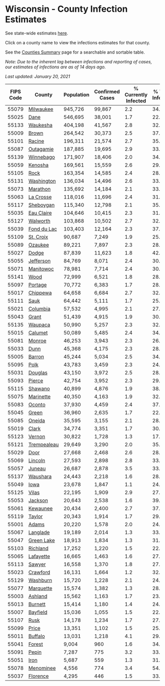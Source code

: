 # Wisconsin - County Infection Estimates

See state-wide estimates [here](/infections/us-wi).

Click on a county name to view the infections estimates for that county.

See the [Counties Summary](/infections/summary-counties) page for a searchable and sortable table.

*Note: Due to the inherent lag between infections and reporting of cases, our estimates of infections are as of 14 days ago.*

*Last updated: January 20, 2021*

|   FIPS Code |                     County |   Population |   Confirmed Cases |   % Currently Infected |   % Total Infected |
|-------------|----------------------------|--------------|-------------------|------------------------|--------------------|
|       55079 |     [Milwaukee](milwaukee) |      945,726 |            99,867 |                    2.2 |               34.8 |
|       55025 |               [Dane](dane) |      546,695 |            38,001 |                    1.7 |               22.3 |
|       55133 |       [Waukesha](waukesha) |      404,198 |            41,567 |                    2.8 |               32.5 |
|       55009 |             [Brown](brown) |      264,542 |            30,373 |                    2.5 |               37.8 |
|       55101 |           [Racine](racine) |      196,311 |            21,574 |                    2.7 |               35.7 |
|       55087 |     [Outagamie](outagamie) |      187,885 |            19,695 |                    2.9 |               33.1 |
|       55139 |     [Winnebago](winnebago) |      171,907 |            18,406 |                    2.0 |               34.2 |
|       55059 |         [Kenosha](kenosha) |      169,561 |            15,559 |                    2.6 |               29.9 |
|       55105 |               [Rock](rock) |      163,354 |            14,585 |                    2.4 |               28.5 |
|       55131 |   [Washington](washington) |      136,034 |            14,496 |                    2.6 |               33.8 |
|       55073 |       [Marathon](marathon) |      135,692 |            14,184 |                    2.1 |               33.1 |
|       55063 |     [La Crosse](la-crosse) |      118,016 |            11,696 |                    2.4 |               31.3 |
|       55117 |     [Sheboygan](sheboygan) |      115,340 |            12,798 |                    2.1 |               35.4 |
|       55035 |   [Eau Claire](eau-claire) |      104,646 |            10,415 |                    2.3 |               31.5 |
|       55127 |       [Walworth](walworth) |      103,868 |            10,502 |                    2.7 |               32.3 |
|       55039 | [Fond du Lac](fond-du-lac) |      103,403 |            12,164 |                    2.3 |               37.5 |
|       55109 |     [St. Croix](st.-croix) |       90,687 |             7,249 |                    1.9 |               25.0 |
|       55089 |         [Ozaukee](ozaukee) |       89,221 |             7,897 |                    2.3 |               28.2 |
|       55027 |             [Dodge](dodge) |       87,839 |            11,623 |                    1.8 |               42.3 |
|       55055 |     [Jefferson](jefferson) |       84,769 |             8,071 |                    2.4 |               30.1 |
|       55071 |     [Manitowoc](manitowoc) |       78,981 |             7,714 |                    2.4 |               30.8 |
|       55141 |               [Wood](wood) |       72,999 |             6,521 |                    1.8 |               28.1 |
|       55097 |         [Portage](portage) |       70,772 |             6,383 |                    1.7 |               28.6 |
|       55017 |       [Chippewa](chippewa) |       64,658 |             6,684 |                    2.7 |               32.7 |
|       55111 |               [Sauk](sauk) |       64,442 |             5,111 |                    1.7 |               25.3 |
|       55021 |       [Columbia](columbia) |       57,532 |             4,995 |                    2.1 |               27.5 |
|       55043 |             [Grant](grant) |       51,439 |             4,915 |                    1.9 |               30.5 |
|       55135 |         [Waupaca](waupaca) |       50,990 |             5,257 |                    2.3 |               32.7 |
|       55015 |         [Calumet](calumet) |       50,089 |             5,485 |                    2.4 |               34.8 |
|       55081 |           [Monroe](monroe) |       46,253 |             3,943 |                    2.3 |               26.7 |
|       55033 |               [Dunn](dunn) |       45,368 |             4,175 |                    2.3 |               28.9 |
|       55005 |           [Barron](barron) |       45,244 |             5,034 |                    2.5 |               34.9 |
|       55095 |               [Polk](polk) |       43,783 |             3,459 |                    2.3 |               24.7 |
|       55031 |         [Douglas](douglas) |       43,150 |             3,972 |                    2.5 |               28.2 |
|       55093 |           [Pierce](pierce) |       42,754 |             3,952 |                    2.3 |               29.2 |
|       55115 |         [Shawano](shawano) |       40,899 |             4,876 |                    1.9 |               38.0 |
|       55075 |     [Marinette](marinette) |       40,350 |             4,163 |                    1.9 |               32.8 |
|       55083 |           [Oconto](oconto) |       37,930 |             4,459 |                    2.4 |               37.4 |
|       55045 |             [Green](green) |       36,960 |             2,635 |                    1.7 |               22.6 |
|       55085 |           [Oneida](oneida) |       35,595 |             3,155 |                    2.1 |               28.1 |
|       55019 |             [Clark](clark) |       34,774 |             3,351 |                    1.7 |               30.6 |
|       55123 |           [Vernon](vernon) |       30,822 |             1,728 |                    1.3 |               17.6 |
|       55121 | [Trempealeau](trempealeau) |       29,649 |             3,290 |                    2.0 |               35.0 |
|       55029 |               [Door](door) |       27,668 |             2,468 |                    2.6 |               28.3 |
|       55069 |         [Lincoln](lincoln) |       27,593 |             2,898 |                    2.8 |               33.1 |
|       55057 |           [Juneau](juneau) |       26,687 |             2,878 |                    3.5 |               33.8 |
|       55137 |       [Waushara](waushara) |       24,443 |             2,218 |                    1.6 |               28.9 |
|       55049 |               [Iowa](iowa) |       23,678 |             1,847 |                    1.1 |               24.8 |
|       55125 |             [Vilas](vilas) |       22,195 |             1,909 |                    2.9 |               27.0 |
|       55053 |         [Jackson](jackson) |       20,643 |             2,538 |                    1.6 |               39.1 |
|       55061 |       [Kewaunee](kewaunee) |       20,434 |             2,400 |                    2.7 |               37.1 |
|       55119 |           [Taylor](taylor) |       20,343 |             1,914 |                    1.7 |               29.5 |
|       55001 |             [Adams](adams) |       20,220 |             1,578 |                    2.0 |               24.8 |
|       55067 |       [Langlade](langlade) |       19,189 |             2,014 |                    1.3 |               33.6 |
|       55047 |   [Green Lake](green-lake) |       18,913 |             1,834 |                    1.3 |               31.0 |
|       55103 |       [Richland](richland) |       17,252 |             1,220 |                    1.5 |               22.7 |
|       55065 |     [Lafayette](lafayette) |       16,665 |             1,463 |                    1.6 |               27.8 |
|       55113 |           [Sawyer](sawyer) |       16,558 |             1,370 |                    1.8 |               27.0 |
|       55023 |       [Crawford](crawford) |       16,131 |             1,664 |                    1.2 |               32.9 |
|       55129 |       [Washburn](washburn) |       15,720 |             1,228 |                    2.1 |               24.3 |
|       55077 |     [Marquette](marquette) |       15,574 |             1,382 |                    1.3 |               28.5 |
|       55003 |         [Ashland](ashland) |       15,562 |             1,163 |                    1.7 |               23.3 |
|       55013 |         [Burnett](burnett) |       15,414 |             1,180 |                    1.4 |               24.1 |
|       55007 |       [Bayfield](bayfield) |       15,036 |             1,055 |                    1.5 |               22.0 |
|       55107 |               [Rusk](rusk) |       14,178 |             1,234 |                    1.7 |               27.6 |
|       55099 |             [Price](price) |       13,351 |             1,102 |                    1.5 |               25.9 |
|       55011 |         [Buffalo](buffalo) |       13,031 |             1,218 |                    4.1 |               29.0 |
|       55041 |           [Forest](forest) |        9,004 |               960 |                    1.6 |               34.3 |
|       55091 |             [Pepin](pepin) |        7,287 |               775 |                    3.2 |               33.4 |
|       55051 |               [Iron](iron) |        5,687 |               559 |                    1.3 |               31.2 |
|       55078 |     [Menominee](menominee) |        4,556 |               774 |                    3.4 |               54.2 |
|       55037 |       [Florence](florence) |        4,295 |               446 |                    1.5 |               33.4 |